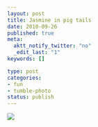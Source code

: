```yaml
--- 
layout: post
title: Jasmine in pig tails
date: 2010-09-26
published: true
meta: 
  aktt_notify_twitter: "no"
  _edit_last: "1"
keywords: []

type: post
categories: 
- fun
- tumble-photo
status: publish
---
```



[![](http://media.eick.us/2011/06/photo9-300x300.jpg)](http://andyeick.com/files/2010/09/photo9.jpg)
